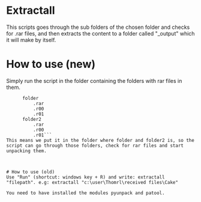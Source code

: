 # Extractall
This scripts goes through the sub folders of the chosen folder and checks for .rar files, and then extracts the content to a folder called "\_output" which it will make by itself.

# How to use (new)
Simply run the script in the folder containing the folders with rar files in them.
```Main folder
      folder
          .rar
          .r00
          .r01
      folder2
          .rar
          .r00
          .r01```
This means we put it in the folder where folder and folder2 is, so the script can go through those folders, check for rar files and start unpacking them.



# How to use (old)
Use "Run" (shortcut: windows key + R) and write: extractall "filepath". e.g: extractall "c:\user\Thomrl\received files\Cake"

You need to have installed the modules pyunpack and patool.
